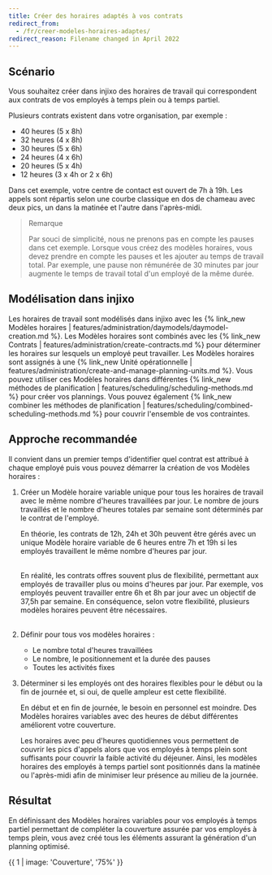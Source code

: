 ```yaml
---
title: Créer des horaires adaptés à vos contrats
redirect_from:
  - /fr/creer-modeles-horaires-adaptes/
redirect_reason: Filename changed in April 2022
---
```


## Scénario

Vous souhaitez créer dans injixo des horaires de travail qui correspondent aux contrats de vos employés à temps plein ou à temps partiel.

Plusieurs contrats existent dans votre organisation, par exemple :

- 40 heures (5 x 8h)
- 32 heures (4 x 8h)
- 30 heures (5 x 6h)
- 24 heures (4 x 6h)
- 20 heures (5 x 4h)
- 12 heures (3 x 4h or 2 x 6h)

Dans cet exemple, votre centre de contact est ouvert de 7h à 19h. Les appels sont répartis selon une courbe classique en dos de chameau avec deux pics, un dans la matinée et l'autre dans l'après-midi.

> Remarque
>
> Par souci de simplicité, nous ne prenons pas en compte les pauses dans cet exemple. Lorsque vous créez des modèles horaires, vous devez prendre en compte les pauses et les ajouter au temps de travail total. Par exemple, une pause non rémunérée de 30 minutes par jour augmente le temps de travail total d'un employé de la même durée.

## Modélisation dans injixo

Les horaires de travail sont modélisés dans injixo avec les {% link_new Modèles horaires | features/administration/daymodels/daymodel-creation.md %}.
Les Modèles horaires sont combinés avec les {% link_new Contrats | features/administration/create-contracts.md %} pour déterminer les horaires sur lesquels un employé peut travailler.
Les Modèles horaires sont assignés à une {% link_new Unité opérationnelle | features/administration/create-and-manage-planning-units.md %}.
Vous pouvez utiliser ces Modèles horaires dans différentes {% link_new méthodes de planification | features/scheduling/scheduling-methods.md %} pour créer vos plannings. Vous pouvez également {% link_new combiner les méthodes de planification | features/scheduling/combined-scheduling-methods.md %} pour couvrir l'ensemble de vos contraintes.

## Approche recommandée

Il convient dans un premier temps d'identifier quel contrat est attribué à chaque employé puis vous pouvez démarrer la création de vos Modèles horaires :

1. Créer un Modèle horaire variable unique pour tous les horaires de travail avec le même nombre d'heures travaillées par jour. Le nombre de jours travaillés et le nombre d'heures totales par semaine sont déterminés par le contrat de l'employé.

   En théorie, les contrats de 12h, 24h et 30h peuvent être gérés avec un unique Modèle horaire variable de 6 heures entre 7h et 19h si les employés travaillent le même nombre d'heures par jour.<br><br>

   En réalité, les contrats offres souvent plus de flexibilité, permettant aux employés de travailler plus ou moins d'heures par jour. Par exemple, vos employés peuvent travailler entre 6h et 8h par jour avec un objectif de 37,5h par semaine. En conséquence, selon votre flexibilité, plusieurs modèles horaires peuvent être nécessaires.<br><br>

2. Définir pour tous vos modèles horaires :

   - Le nombre total d'heures travaillées
   - Le nombre, le positionnement et la durée des pauses
   - Toutes les activités fixes

3. Déterminer si les employés ont des horaires flexibles pour le début ou la fin de journée et, si oui, de quelle ampleur est cette flexibilité.

   En début et en fin de journée, le besoin en personnel est moindre. Des Modèles horaires variables avec des heures de début différentes améliorent votre couverture.

   Les horaires avec peu d'heures quotidiennes vous permettent de couvrir les pics d'appels alors que vos employés à temps plein sont suffisants pour couvrir la faible activité du déjeuner. Ainsi, les modèles horaires des employés à temps partiel sont positionnés dans la matinée ou l'après-midi afin de minimiser leur présence au milieu de la journée.

## Résultat

En définissant des Modèles horaires variables pour vos employés à temps partiel permettant de compléter la couverture assurée par vos employés à temps plein, vous avez créé tous les éléments assurant la génération d'un planning optimisé.

{{ 1 | image: 'Couverture', '75%' }}
